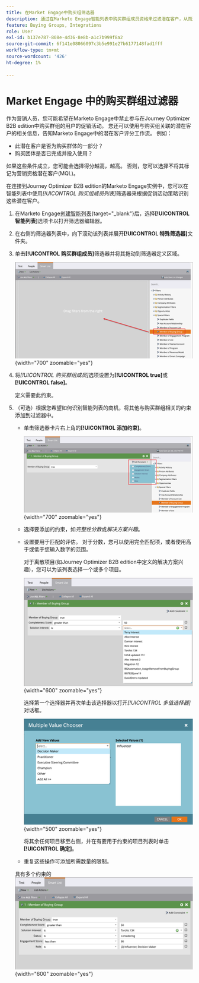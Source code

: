 ```yaml
---
title: 在Market Engage中购买组筛选器
description: 通过在Marketo Engage智能列表中购买群组成员资格来过滤潜在客户，从而通过Journey Optimizer B2B edition优化促销活动并提升得分。
feature: Buying Groups, Integrations
role: User
exl-id: b137e787-808e-4d36-8e8b-a1c7b999f8a2
source-git-commit: 6f141e08066097c3b5e991e27b6177148fad1fff
workflow-type: tm+mt
source-wordcount: '426'
ht-degree: 1%

---
```


# Market Engage 中的购买群组过滤器

作为营销人员，您可能希望在Marketo Engage中禁止参与在Journey Optimizer B2B edition中购买群组的用户的促销活动。 您还可以使用与购买组关联的潜在客户的相关信息，告知Marketo Engage中的潜在客户评分工作流。 例如：

* 此潜在客户是否为购买群体的一部分？
* 购买团体是否已完成并投入使用？

如果这些条件成立，您可能会选择得分越高，越高。 否则，您可以选择不将其标记为营销资格潜在客户(MQL)。

在连接到Journey Optimizer B2B edition的Marketo Engage实例中，您可以在智能列表中使用&#x200B;_[!UICONTROL 购买组成员列表]_&#x200B;筛选器来根据促销活动策略识别这些潜在客户。

1. 在Marketo Engage[创建智能列表](https://experienceleague.adobe.com/zh-hans/docs/marketo/using/product-docs/core-marketo-concepts/smart-lists-and-static-lists/creating-a-smart-list/create-a-smart-list){target="_blank"}后，选择&#x200B;**[!UICONTROL 智能列表]**&#x200B;选项卡以打开筛选器编辑器。

1. 在右侧的筛选器列表中，向下滚动该列表并展开&#x200B;**[!UICONTROL 特殊筛选器]**&#x200B;文件夹。

1. 单击&#x200B;**[!UICONTROL 购买群组成员]**&#x200B;筛选器并将其拖动到筛选器定义区域。

   ![将购买组成员筛选器添加到智能列表](./assets/me-member-of-buying-group-filter-add.png){width="700" zoomable="yes"}

1. 将&#x200B;_[!UICONTROL 购买群组成员]_&#x200B;选项设置为&#x200B;**[!UICONTROL true]**&#x200B;或&#x200B;**[!UICONTROL false]**。

   定义需要此约束。

1. （可选）根据您希望如何识别智能列表的商机，将其他与购买群组相关的约束添加到过滤器中。

   * 单击筛选器卡片右上角的&#x200B;**[!UICONTROL 添加约束]**。

     ![选择另一个约束](./assets/me-member-of-buying-group-filter-add-constraint.png){width="700" zoomable="yes"}

   * 选择要添加的约束，如&#x200B;_完整性分数_&#x200B;或&#x200B;_解决方案兴趣_。

   * 设置要用于匹配的评估。 对于分数，您可以使用完全匹配项，或者使用高于或低于您输入数字的范围。

     对于离散项目(如Journey Optimizer B2B edition中定义的解决方案兴趣)，您可以为该列表选择一个或多个项目。

     ![从列表中选择约束的值](./assets/me-member-of-buying-group-filter-constraint-list.png){width="600" zoomable="yes"}

     选择第一个选择器并再次单击该选择器以打开&#x200B;_[!UICONTROL 多值选择器]_&#x200B;对话框。

     ![为约束选择多个值](./assets/me-member-of-buying-group-filter-constraint-multiple-value.png){width="500" zoomable="yes"}

     将其余任何项目移至右侧，并在有要用于约束的项目列表时单击&#x200B;**[!UICONTROL 确定]**。

   * 重复这些操作可添加所需数量的限制。

   具有多个约束的![购买组成员筛选器](./assets/me-member-of-buying-group-filter-constraints-complete.png){width="600" zoomable="yes"}
